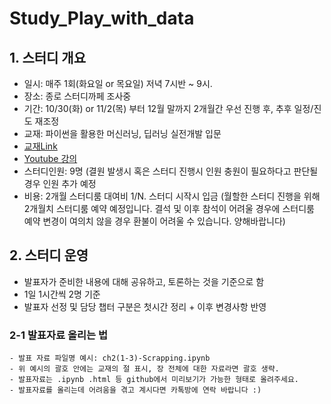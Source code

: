 # Study_Play_with_data


## 1. 스터디 개요


 - 일시: 매주 1회(화요일 or 목요일) 저녁 7시반 ~ 9시. 
 - 장소: 종로 스터디까페 조사중
 - 기간: 10/30(화) or 11/2(목) 부터 12월 말까지 2개월간 우선 진행 후, 추후 일정/진도 재조정
 - 교재: 파이썬을 활용한 머신러닝, 딥러닝 실전개발 입문
 - [ 교재Link](http://wikibook.co.kr/python-machine-learning/trackback)
 - [Youtube 강의](https://tinyurl.com/mqh4g73)
 - 스터디인원: 9명 (결원 발생시 혹은 스터디 진행시 인원 충원이 필요하다고 판단될 경우 인원 추가 예정
 - 비용: 2개월 스터디룸 대여비 1/N.  스터디 시작시 입금
 (월할한 스터디 진행을 위해 2개월치 스터디룸 예약 예정입니다. 결석 및 이후 참석이 어려울 경우에 스터디룸 예약 변경이 여의치 않을 경우 환불이 어려울 수 있습니다. 양해바랍니다)
        
   
## 2. 스터디 운영

 - 발표자가 준비한 내용에 대해 공유하고, 토론하는 것을 기준으로 함
 - 1일 1시간씩 2명 기준
 - 발표자 선정 및 담당 챕터 구분은 첫시간 정리 + 이후 변경사항 반영
 
 
 ### 2-1 발표자료 올리는 법
    - 발표 자료 파일명 예시: ch2(1-3)-Scrapping.ipynb
    - 위 예시의 괄호 안에는 교재의 절 표시, 장 전체에 대한 자료라면 괄호 생략.
    - 발표자료는 .ipynb .html 등 github에서 미리보기가 가능한 형태로 올려주세요.
    - 발표자료를 올리는데 어려움을 겪고 계시다면 카톡방에 연락 바랍니다 :)

 
              
